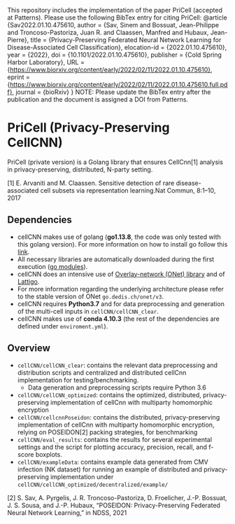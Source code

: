 This repository includes the implementation of the paper PriCell (accepted at Patterns). 
Please use the following BibTex entry for citing PriCell:
@article {Sav2022.01.10.475610,
	author = {Sav, Sinem and Bossuat, Jean-Philippe and Troncoso-Pastoriza, Juan R. and Claassen, Manfred and Hubaux, Jean-Pierre},
	title = {Privacy-Preserving Federated Neural Network Learning for Disease-Associated Cell Classification},
	elocation-id = {2022.01.10.475610},
	year = {2022},
	doi = {10.1101/2022.01.10.475610},
	publisher = {Cold Spring Harbor Laboratory},
	URL = {https://www.biorxiv.org/content/early/2022/02/11/2022.01.10.475610},
	eprint = {https://www.biorxiv.org/content/early/2022/02/11/2022.01.10.475610.full.pdf},
	journal = {bioRxiv}
}
NOTE: Please update the BibTex entry after the publication and the document is assigned a DOI from Patterns. 
# PriCell (Privacy-Preserving CellCNN)

PriCell (private version) is a Golang library that ensures CellCnn[1] analysis in privacy-preserving, distributed, N-party setting.

[1] E. Arvaniti and M. Claassen. Sensitive detection of rare disease-associated cell subsets via representation learning.Nat Commun, 8:1–10, 2017
## Dependencies

* cellCNN makes use of golang (**go1.13.8**, the code was only tested with this golang version). For more information on how to install go follow this [link](https://golang.org/doc/install).
* All necessary libraries are automatically downloaded during the first execution ([go modules](https://blog.golang.org/using-go-modules)).
* cellCNN does an intensive use of [Overlay-network (ONet) library](https://github.com/dedis/onet) and of [Lattigo](https://github.com/ldsec/lattigo).
* For more information regarding the underlying architecture please refer to the stable version of ONet `go.dedis.ch/onet/v3`.
* cellCNN requires **Python3.7** and for data preprocessing and generation of the multi-cell inputs in `cellCNN/cellCNN_clear`. 
* cellCNN makes use of **conda 4.10.3** (the rest of the dependencies are defined under `enviroment.yml`).

## Overview
- `cellCNN/cellCNN_clear`: contains the relevant data preprocessing and distribution scripts and centralized and distributed cellCnn implementation for testing/benchmarking.
    - Data generation and preprocessing scripts require Python 3.6
- `cellCNN/cellCNN_optimized`: contains the optimized, distributed, privacy-preserving implementation of cellCnn with multiparty homomorphic encryption
- `cellCNN/cellcnnPoseidon`: contains the distributed, privacy-preserving implementation of cellCnn with multiparty homomorphic encryption, relying on POSEIDON[2] packing strategies, for benchmarking
- `cellCNN/eval_results`: contains the results for several experimental settings and the script for plotting accuracy, precision, recall, and f-score boxplots.
- `cellCNN/exampleData`: contains example data generated from CMV infection (NK dataset) for running an example of distributed and privacy-preserving implementation under `cellCNN/cellCNN_optimized/decentralized/example/`

[2] S. Sav, A. Pyrgelis, J. R. Troncoso-Pastoriza, D. Froelicher, J.-P. Bossuat,
  J. S. Sousa, and J.-P. Hubaux, “POSEIDON: Privacy-Preserving Federated
  Neural Network Learning,” in NDSS, 2021






  
